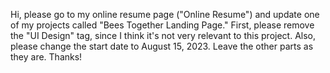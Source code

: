 Hi, please go to my online resume page ("Online Resume") and update one of my projects called "Bees Together Landing Page." First, please remove the "UI Design" tag, since I think it's not very relevant to this project. Also, please change the start date to August 15, 2023. Leave the other parts as they are. Thanks!
